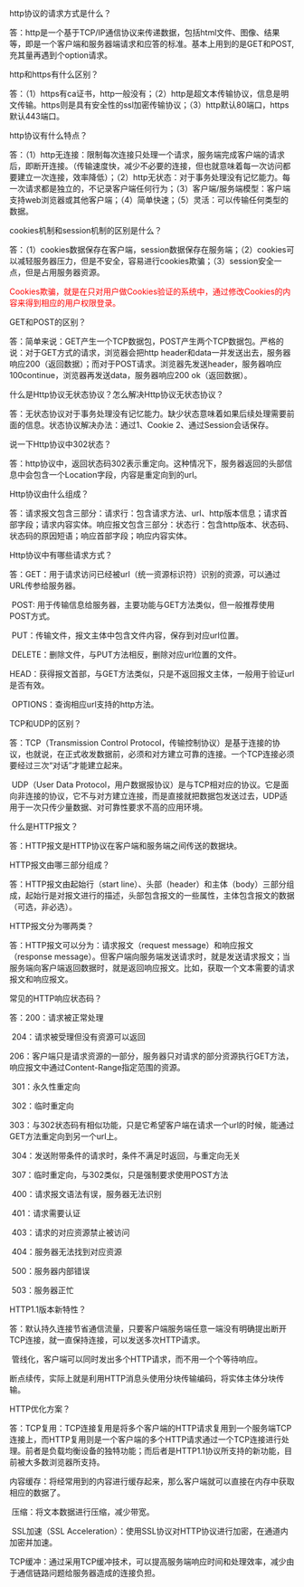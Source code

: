 http协议的请求方式是什么？

答：http是一个基于TCP/IP通信协议来传递数据，包括html文件、图像、结果等，即是一个客户端和服务器端请求和应答的标准。基本上用到的是GET和POST,充其量再遇到个option请求。

http和https有什么区别？

答：（1）https有ca证书，http一般没有；（2）http是超文本传输协议，信息是明文传输。https则是具有安全性的ssl加密传输协议；（3）http默认80端口，https默认443端口。

http协议有什么特点？

答：（1）http无连接：限制每次连接只处理一个请求，服务端完成客户端的请求后，即断开连接。（传输速度快，减少不必要的连接，但也就意味着每一次访问都要建立一次连接，效率降低）；（2）http无状态：对于事务处理没有记忆能力。每一次请求都是独立的，不记录客户端任何行为；（3）客户端/服务端模型：客户端支持web浏览器或其他客户端；（4）简单快速；（5）灵活：可以传输任何类型的数据。

cookies机制和session机制的区别是什么？

答：（1）cookies数据保存在客户端，session数据保存在服务端；（2）cookies可以减轻服务器压力，但是不安全，容易进行cookies欺骗；（3）session安全一点，但是占用服务器资源。

<font color="red">Cookies欺骗，就是在只对用户做Cookies验证的系统中，通过修改Cookies的内容来得到相应的用户权限登录。</font>

GET和POST的区别？

答：简单来说：GET产生一个TCP数据包，POST产生两个TCP数据包。严格的说：对于GET方式的请求，浏览器会把http header和data一并发送出去，服务器响应200（返回数据）；而对于POST请求。浏览器先发送header，服务器响应100continue，浏览器再发送data，服务器响应200 ok（返回数据）。

什么是Http协议无状态协议？怎么解决Http协议无状态协议？

答：无状态协议对于事务处理没有记忆能力。缺少状态意味着如果后续处理需要前面的信息。状态协议解决办法：通过1、Cookie 2、通过Session会话保存。

说一下Http协议中302状态？

答：http协议中，返回状态码302表示重定向。这种情况下，服务器返回的头部信息中会包含一个Location字段，内容是重定向到的url。

Http协议由什么组成？

答：请求报文包含三部分：请求行：包含请求方法、url、http版本信息；请求首部字段；请求内容实体。响应报文包含三部分：状态行：包含http版本、状态码、状态码的原因短语；响应首部字段；响应内容实体。

Http协议中有哪些请求方式？

答：GET：用于请求访问已经被url（统一资源标识符）识别的资源，可以通过URL传参给服务器。

​	POST: 用于传输信息给服务器，主要功能与GET方法类似，但一般推荐使用POST方式。

​	PUT：传输文件，报文主体中包含文件内容，保存到对应url位置。

​	DELETE：删除文件，与PUT方法相反，删除对应url位置的文件。

​	HEAD：获得报文首部，与GET方法类似，只是不返回报文主体，一般用于验证url是否有效。

​	OPTIONS：查询相应url支持的http方法。

TCP和UDP的区别？

答：TCP（Transmission Control Protocol，传输控制协议）是基于连接的协议，也就说，在正式收发数据前，必须和对方建立可靠的连接。一个TCP连接必须要经过三次“对话”才能建立起来。

​	UDP（User Data Protocol，用户数据报协议）是与TCP相对应的协议。它是面向非连接的协议，它不与对方建立连接，而是直接就把数据包发送过去，UDP适用于一次只传少量数据、对可靠性要求不高的应用环境。

什么是HTTP报文？

答：HTTP报文是HTTP协议在客户端和服务端之间传送的数据块。

HTTP报文由哪三部分组成？

答：HTTP报文由起始行（start line）、头部（header）和主体（body）三部分组成，起始行是对报文进行的描述，头部包含报文的一些属性，主体包含报文的数据（可选，非必选）。

HTTP报文分为哪两类？

答：HTTP报文可以分为：请求报文（request message）和响应报文（response message）。但客户端向服务端发送请求时，就是发送请求报文；当服务端向客户端返回数据时，就是返回响应报文。比如，获取一个文本需要的请求报文和响应报文。

常见的HTTP响应状态码？

答：200：请求被正常处理

​	204：请求被受理但没有资源可以返回

​	206：客户端只是请求资源的一部分，服务器只对请求的部分资源执行GET方法，响应报文中通过Content-Range指定范围的资源。

​	301：永久性重定向

​	302：临时重定向

​	303：与302状态码有相似功能，只是它希望客户端在请求一个url的时候，能通过GET方法重定向到另一个url上。

​	304：发送附带条件的请求时，条件不满足时返回，与重定向无关

​	307：临时重定向，与302类似，只是强制要求使用POST方法

​	400：请求报文语法有误，服务器无法识别

​	401：请求需要认证

​	403：请求的对应资源禁止被访问

​	404：服务器无法找到对应资源

​	500：服务器内部错误

​	503：服务器正忙

HTTP1.1版本新特性？

答：默认持久连接节省通信流量，只要客户端服务端任意一端没有明确提出断开TCP连接，就一直保持连接，可以发送多次HTTP请求。

​	管线化，客户端可以同时发出多个HTTP请求，而不用一个个等待响应。

​	断点续传，实际上就是利用HTTP消息头使用分块传输编码，将实体主体分块传输。

HTTP优化方案？

答：TCP复用：TCP连接复用是将多个客户端的HTTP请求复用到一个服务端TCP连接上，而HTTP复用则是一个客户端的多个HTTP请求通过一个TCP连接进行处理。前者是负载均衡设备的独特功能；而后者是HTTP1.1协议所支持的新功能，目前被大多数浏览器所支持。

​	内容缓存：将经常用到的内容进行缓存起来，那么客户端就可以直接在内存中获取相应的数据了。

​	压缩：将文本数据进行压缩，减少带宽。

​	SSL加速（SSL Acceleration）：使用SSL协议对HTTP协议进行加密，在通道内加密并加速。

​	TCP缓冲：通过采用TCP缓冲技术，可以提高服务端响应时间和处理效率，减少由于通信链路问题给服务器造成的连接负担。


